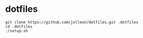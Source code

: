 # dotfiles

```
git clone https://github.com/jolleon/dotfiles.git .dotfiles
cd .dotfiles
./setup.sh
```
